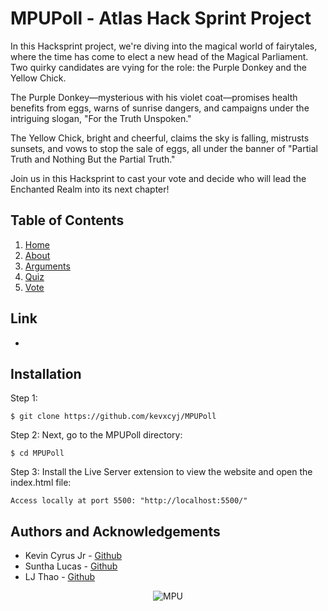 # MPUPoll - Atlas Hack Sprint Project
In this Hacksprint project, we're diving into the magical world of fairytales, where the time has come to elect a new head of the Magical Parliament. Two quirky candidates are vying for the role: the Purple Donkey and the Yellow Chick.

The Purple Donkey—mysterious with his violet coat—promises health benefits from eggs, warns of sunrise dangers, and campaigns under the intriguing slogan, "For the Truth Unspoken."

The Yellow Chick, bright and cheerful, claims the sky is falling, mistrusts sunsets, and vows to stop the sale of eggs, all under the banner of "Partial Truth and Nothing But the Partial Truth."

Join us in this Hacksprint to cast your vote and decide who will lead the Enchanted Realm into its next chapter!
## Table of Contents
1. [Home](https://github.com/kevxcyj/MPUPoll/blob/main/index.html)
2. [About](https://github.com/kevxcyj/MPUPoll/blob/main/about.html)
3. [Arguments](https://github.com/kevxcyj/MPUPoll/blob/main/arguments.html)
4. [Quiz](https://github.com/kevxcyj/MPUPoll/blob/main/quiz.html)
5. [Vote](https://github.com/kevxcyj/MPUPoll/blob/main/vote.html)

## Link
- 

## Installation
Step 1:
```
$ git clone https://github.com/kevxcyj/MPUPoll
```
Step 2:
Next, go to the MPUPoll directory:
```
$ cd MPUPoll
```
Step 3:
Install the Live Server extension to view the website and open the index.html file:
```
Access locally at port 5500: "http://localhost:5500/"
```

## Authors and Acknowledgements
- Kevin Cyrus Jr - [Github](https://github.com/kevxcyj)
- Suntha Lucas - [Github](https://github.com/Sunnilu)
- LJ Thao - [Github](https://github.com/LJThao)

<p align="center">
    <img src="https://github.com/kevxcyj/MPUPoll/blob/main/images/mpu.ico" alt="MPU" />
</p>
